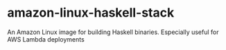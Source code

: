 # amazon-linux-haskell-stack
An Amazon Linux image for building Haskell binaries. Especially useful for AWS Lambda deployments
